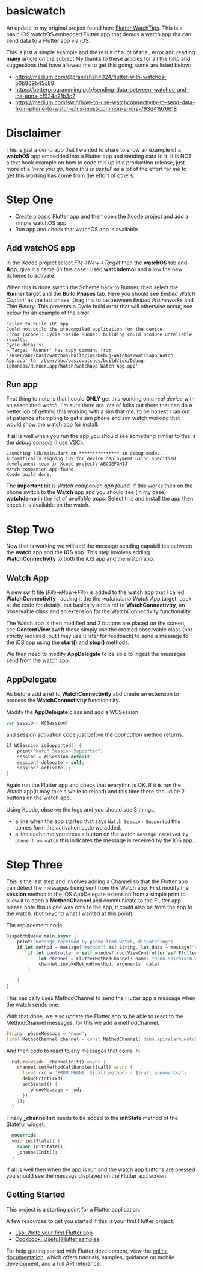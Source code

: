 # basicwatch

An update to my original project found here [Flutter WatchTips](https://github.com/magnatronus/flutter-watchtips). This is a basic iOS watchOS embedded Flutter app that demos a watch app tha can send data to a Flutter app via iOS.

This is just a simple example and the result of a lot of trial, error and reading **many** article on the subject My thanks to these articles for all the help and suggestions that have allowed me to get this going, some are listed below:

- https://medium.com/@pranilshah4024/flutter-with-watchos-b0b909b45c89
- https://betterprogramming.pub/sending-data-between-watchos-and-ios-apps-cf924e21b3c2
- https://medium.com/swlh/how-to-use-watchconnectivity-to-send-data-from-phone-to-watch-plus-most-common-errors-793d41976618

# Disclaimer
This is just a demo app that I wanted to share to show an example of a **watchOS** app embedded into a Flutter app and sending data to it. It is NOT a text book example on how to code this up in a production release, just more of a *'here you go, hope this is useful'* as a lot of the effort for me to get this working has come from the effort of others.


# Step One

- Create a basic Flutter app and then open the Xcode project and add a simple watchOS app.
- Run app and check that watchOS app is available

## Add watchOS app
In the Xcode project select *File->New->Target* then the **watchOS** tab and **App**, give it a name (in this case I used **watchdemo**) and allow the new Scheme to activate.

When this is done switch the Scheme back to Runner, then select the **Runner** target and the **Build Phases** tab. Here you should see *Embed Watch Content* as the last phase. Drag this to be between *Embed Frameworks* and *Thin Binary*. This prevents a Cycle build error that will otherwise occur, see below for an example of the error.

```
Failed to build iOS app
Could not build the precompiled application for the device.
Error (Xcode): Cycle inside Runner; building could produce unreliable results.
Cycle details:
→ Target 'Runner' has copy command from '/User/abc/basicwatchos/build/ios/Debug-watchos/watchapp Watch App.app' to '/User/abc/basicwatchos/build/ios/Debug-iphoneos/Runner.app/Watch/watchapp Watch App.app'
```

## Run app
First thing to note is that I could **ONLY** get this working on a *real device* with an associated *watch*, I'm sure there are lots of folks out there that can do a better job of getting this working with a sim that me, to be honest I ran out of patience attempting to get a sim phone and sim watch working that would show the watch app for install.

If all is well when you run the app you should see something similar to this is the *debug console* (I use VSC).

```
Launching lib/main.dart on *************** in debug mode...
Automatically signing iOS for device deployment using specified development team in Xcode project: ABCDEFGHIJ
Watch companion app found.
Xcode build done. 
```
The **important** bit is  *Watch companion app found*. If this works  then on the phone switch to the **Watch** app and you should see (in my case) **watchdemo** in the list of *available apps*. Select this and install the app then check it is available on the watch.


# Step Two
Now that is working we will add the message sending capabilities between the **watch** app and the **iOS** app. This step involves adding **WatchConnectivity** to both the iOS app and the watch app.

## Watch App 
A new swift file (*File->New->File*) is added to the watch app  that I called **WatchConnectivity** ,  adding it the the *watchdemo Watch App* target. Look at the code for details, but basically add a ref to **WatchConnectivity**, an observable class and an extension for the WatchConnectivity functionality.

The Watch app is then modified and 2 buttons are placed on the screen, see **ContentView.swift** these simply use the created observable class (not strictly required, but I may use it later for feedback) to send a message to the iOS app using the **start()** and **stop()** methods.

We then need to modify **AppDelegate** to be able to ingest the messages send from the watch app.

## AppDelegate

As before add a ref to **WatchConnectivity** abd create an extension to process the **WatchConnectivity** functionality.

Modify the **AppDelegate** class and add a WCSession.

```swift
var session: WCSession? 
```

and session activation code just before the *application* method returns.

```swift
if WCSession.isSupported() {
    print("Watch Session Supported")
    session = WCSession.default;
    session?.delegate = self;
    session?.activate();
}
```

Again run the Flutter app and check that everythin is OK. If it is run the Wtach app(it may take a while to reload) and this time there should be 2 buttons on the watch app.

Using Xcode, observe the logs and you should see 3 things, 

- a line when the app started that  says ```Watch Session Supported``` this comes form the activation code we added.
- a line each time you press a button on the watch ```message received by phone from watch``` this indicates the message is received by the iOS app.


# Step Three

This is the last step and involves adding a Channel so that the Flutter app can detect the messages being sent from the Watch app. First modify the **session** method in the iOS AppDelegate extension from a simple print to allow it to open a **MethodChannel** and communicate to the Flutter app - please note this is one way only to the app, it could also be from the app to the watch. (but beyond what I wanted at this point).

The replacement code

```swift
DispatchQueue.main.async {
    print("message received by phone from watch, dispatching")
    if let method = message["method"] as? String, let data = message["data"] as? String {
        if let controller = self.window?.rootViewController as? FlutterViewController {
            let channel = FlutterMethodChannel( name: "demo.spiralarm.watch", binaryMessenger: controller.binaryMessenger)
            channel.invokeMethod(method, arguments: data)
        }
        
    }
}
```

This basically uses MethodChannel to send the Flutter app a message when the watch sends one.

With that done, we also update the Flutter app to be able to react to the MethodChannel messages, for this we add a methodChannel:

```dart
String _phoneMessage = 'none';
final MethodChannel channel = const MethodChannel('demo.spiralarm.watch');
```

And then code to react to any messages that come in:

```dart
  Future<void> _channelInit() async {
    channel.setMethodCallHandler((call) async {
      final rxd = 'FROM PHONE: ${call.method} - ${call.arguments}';
      debugPrint(rxd);
      setState(() {
        _phoneMessage = rxd;
      });
    });
  }
```

Finally **_channelInit** needs to be added to the **initState** method of the Stateful widget.

```dart
  @override
  void initState() {
    super.initState();
    _channelInit();
  }
```

If all is well then when the app is run and the watch app buttons are pressed you should see the messags displayed on the Flutter app screen.




## Getting Started

This project is a starting point for a Flutter application.

A few resources to get you started if this is your first Flutter project:

- [Lab: Write your first Flutter app](https://docs.flutter.dev/get-started/codelab)
- [Cookbook: Useful Flutter samples](https://docs.flutter.dev/cookbook)

For help getting started with Flutter development, view the
[online documentation](https://docs.flutter.dev/), which offers tutorials,
samples, guidance on mobile development, and a full API reference.
